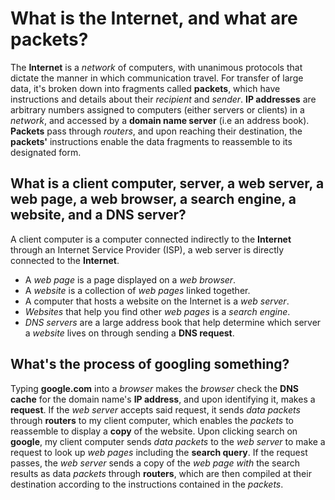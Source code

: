 # What is the Internet, and what are packets?

The **Internet** is a _network_ of computers, with unanimous protocols that dictate the manner in which communication travel. For transfer of large data, it's broken down into fragments called **packets**, which have instructions and details about their _recipient_ and _sender_. **IP addresses** are arbitrary numbers assigned to computers (either servers or clients) in a _network_, and accessed by a **domain name server** (i.e an address book). **Packets** pass through _routers_, and upon reaching their destination, the **packets'** instructions enable the data fragments to reassemble to its designated form.

## What is a client computer, server, a web server, a web page, a web browser, a search engine, a website, and a DNS server?

A client computer is a computer connected indirectly to the **Internet** through an Internet Service Provider (ISP), a web server is directly connected to the **Internet**.

- A _web page_ is a page displayed on a _web browser_.
- A _website_ is a collection of _web pages_ linked together.
- A computer that hosts a website on the Internet is a _web server_.
- _Websites_ that help you find other _web pages_ is a _search engine_.
- _DNS servers_ are a large address book that help determine which server a _website_ lives on through sending a **DNS request**.

## What's the process of googling something?

Typing **google.com** into a _browser_ makes the _browser_ check the **DNS cache** for the domain name's **IP address**, and upon identifying it, makes a **request**. If the _web server_ accepts said request, it sends _data packets_ through **routers** to my client computer, which enables the _packets_ to reassemble to display a **copy** of the website. Upon clicking search on **google**, my client computer sends _data packets_ to the _web server_ to make a request to look up _web pages_ including the **search query**. If the request passes, the _web server_ sends a copy of the _web page with_ the search results as data _packets_ through **routers**, which are then compiled at their destination according to the instructions contained in the _packets_.

